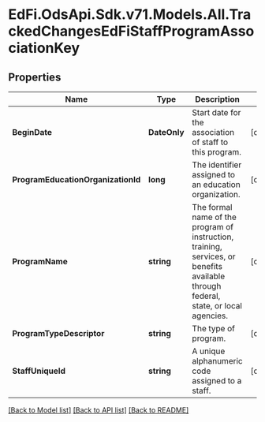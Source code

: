 # EdFi.OdsApi.Sdk.v71.Models.All.TrackedChangesEdFiStaffProgramAssociationKey

## Properties

Name | Type | Description | Notes
------------ | ------------- | ------------- | -------------
**BeginDate** | **DateOnly** | Start date for the association of staff to this program. | [optional] 
**ProgramEducationOrganizationId** | **long** | The identifier assigned to an education organization. | [optional] 
**ProgramName** | **string** | The formal name of the program of instruction, training, services, or benefits available through federal, state, or local agencies. | [optional] 
**ProgramTypeDescriptor** | **string** | The type of program. | [optional] 
**StaffUniqueId** | **string** | A unique alphanumeric code assigned to a staff. | [optional] 

[[Back to Model list]](../../README.md#documentation-for-models) [[Back to API list]](../../README.md#documentation-for-api-endpoints) [[Back to README]](../../README.md)

